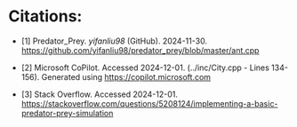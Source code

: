 # Citations: 
- [1] Predator_Prey. _yifanliu98_ (GitHub). 2024-11-30. https://github.com/yifanliu98/predator_prey/blob/master/ant.cpp

- [2] Microsoft CoPilot. Accessed 2024-12-01. (../inc/City.cpp - Lines 134- 156). Generated using https://copilot.microsoft.com 

- [3] Stack Overflow. Accessed 2024-12-01. https://stackoverflow.com/questions/5208124/implementing-a-basic-predator-prey-simulation